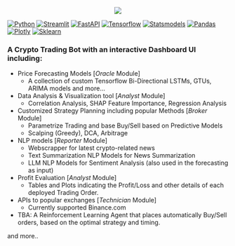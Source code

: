
<div align="center">

[//]: # (  <img src="https://repository-images.githubusercontent.com/648387594/566640d6-e1c4-426d-b2f2-bed885d07e97">)
  <img src="https://repository-images.githubusercontent.com/648387594/3557377e-1c09-45a9-a759-b0d27cf3c501">
</div>

[![Python](https://img.shields.io/badge/python-v3.11-yellow)]()
[![Streamlit](https://img.shields.io/badge/streamlit-v1.33-red)]()
[![FastAPI](https://img.shields.io/badge/fastapi-v0.110-blue)]()
[![Tensorflow](https://img.shields.io/badge/tensorflow-v2.15-orange)]()
[![Statsmodels](https://img.shields.io/badge/statsmodels-v0.14-pink)]()
[![Pandas](https://img.shields.io/badge/pandas-v2.2.2-lightgrey)]()
[![Plotly](https://img.shields.io/badge/plotly-v5.19-green)]()
[![Sklearn](https://img.shields.io/badge/Scikit_Learn-v1.4.2-purple)]()

### A Crypto Trading Bot with an interactive Dashboard UI including:
- Price Forecasting Models [*Oracle* Module]
  - A collection of custom Tensorflow Bi-Directional LSTMs, GTUs, ARIMA models and more...
- Data Analysis &amp; Visualization tool  [*Analyst* Module]
  - Correlation Analysis, SHAP Feature Importance, Regression Analysis
- Customized Strategy Planning including popular Methods  [*Broker* Module]
  - Parametrize Trading and base Buy/Sell based on Predictive Models
  - Scalping (Greedy), DCA, Arbitrage
- NLP models [*Reporter* Module]
  - Webscrapper for latest crypto-related news
  - Text Summarization NLP Models for News Summarization
  - LLM NLP Models for Sentiment Analysis (also used in the forecasting as input)
- Profit Evaluation  [*Analyst* Module]
  - Tables and Plots indicating the Profit/Loss and other details of each deployed Trading Order.
- APIs to popular exchanges [*Technician* Module]
  - Currently supported Binance.com 
- TBA: A Reinforcement Learning Agent that places automatically Buy/Sell orders, based on the optimal strategy and timing.

and more..


